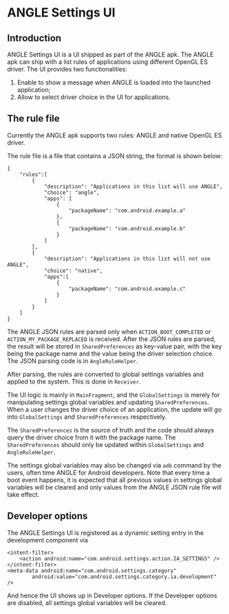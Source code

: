 # ANGLE Settings UI

## Introduction

ANGLE Settings UI is a UI shipped as part of the ANGLE apk. The ANGLE apk can ship with a list rules
of applications using different OpenGL ES driver. The UI provides two functionalities:

1) Enable to show a message when ANGLE is loaded into the launched application;
2) Allow to select driver choice in the UI for applications.

## The rule file

Currently the ANGLE apk supports two rules: ANGLE and native OpenGL ES driver.

The rule file is a file that contains a JSON string, the format is shown below:

```
{
    "rules":[
        {
            "description": "Applications in this list will use ANGLE",
            "choice": "angle",
            "apps": [
                {
                    "packageName": "com.android.example.a"
                },
                {
                    "packageName": "com.android.example.b"
                }
            ]
        },
        {
            "description": "Applications in this list will not use ANGLE",
            "choice": "native",
            "apps":[
                {
                    "packageName": "com.android.example.c"
                }
            ]
        }
    ]
}
```

The ANGLE JSON rules are parsed only when `ACTION_BOOT_COMPLETED` or `ACTION_MY_PACKAGE_REPLACED` is
received. After the JSON rules are parsed, the result will be stored in `SharedPreferences` as
key-value pair, with the key being the package name and the value being the driver selection choice.
The JSON parsing code is in `AngleRuleHelper`.

After parsing, the rules are converted to global settings variables and applied to the system. This
is done in `Receiver`.

The UI logic is mainly in `MainFragment`, and the `GlobalSettings` is merely for manipulating
settings global variables and updating `SharedPreferences`. When a user changes the driver choice
of an application, the update will go into `GlobalSettings` and `SharedPreferences` respectively.

The `SharedPreferences` is the source of truth and the code should always query the driver choice
from it with the package name. The `SharedPreferences` should only be updated within
`GlobalSettings` and `AngleRuleHelper`.

The settings global variables may also be changed via `adb` command by the users, often time ANGLE
for Android developers. Note that every time a boot event happens, it is expected that all previous
values in settings global variables will be cleared and only values from the ANGLE JSON rule file
will take effect.

## Developer options

The ANGLE Settings UI is registered as a dynamic setting entry in the development component via

```
<intent-filter>
    <action android:name="com.android.settings.action.IA_SETTINGS" />
</intent-filter>
<meta-data android:name="com.android.settings.category"
        android:value="com.android.settings.category.ia.development" />
```

And hence the UI shows up in Developer options. If the Developer options are disabled, all settings
global variables will be cleared.
